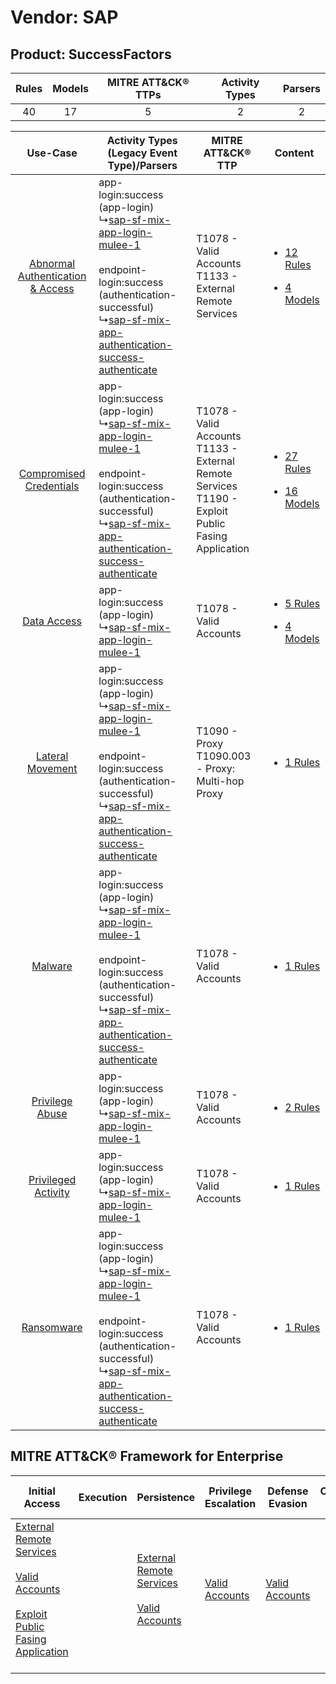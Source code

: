 Vendor: SAP
===========
Product: SuccessFactors
-----------------------
| Rules | Models | MITRE ATT&CK® TTPs | Activity Types | Parsers |
|:-----:|:------:|:------------------:|:--------------:|:-------:|
|  40   |   17   |         5          |       2        |    2    |

|    Use-Case    | Activity Types (Legacy Event Type)/Parsers    | MITRE ATT&CK® TTP    | Content    |
|:----:| ---- | ---- | ---- |
| [Abnormal Authentication & Access](../../../UseCases/uc_abnormal_authentication_&_access.md) |  app-login:success (app-login)<br> ↳[sap-sf-mix-app-login-mulee-1](Ps/pC_sapsfmixapploginmulee1.md)<br><br> endpoint-login:success (authentication-successful)<br> ↳[sap-sf-mix-app-authentication-success-authenticate](Ps/pC_sapsfmixappauthenticationsuccessauthenticate.md)<br> | T1078 - Valid Accounts<br>T1133 - External Remote Services<br>    | [<ul><li>12 Rules</li></ul><ul><li>4 Models</li></ul>](RM/r_m_sap_successfactors_Abnormal_Authentication_&_Access.md) |
|          [Compromised Credentials](../../../UseCases/uc_compromised_credentials.md)          |  app-login:success (app-login)<br> ↳[sap-sf-mix-app-login-mulee-1](Ps/pC_sapsfmixapploginmulee1.md)<br><br> endpoint-login:success (authentication-successful)<br> ↳[sap-sf-mix-app-authentication-success-authenticate](Ps/pC_sapsfmixappauthenticationsuccessauthenticate.md)<br> | T1078 - Valid Accounts<br>T1133 - External Remote Services<br>T1190 - Exploit Public Fasing Application<br> | [<ul><li>27 Rules</li></ul><ul><li>16 Models</li></ul>](RM/r_m_sap_successfactors_Compromised_Credentials.md)         |
|    [Data Access](../../../UseCases/uc_data_access.md)    |  app-login:success (app-login)<br> ↳[sap-sf-mix-app-login-mulee-1](Ps/pC_sapsfmixapploginmulee1.md)<br>    | T1078 - Valid Accounts<br>    | [<ul><li>5 Rules</li></ul><ul><li>4 Models</li></ul>](RM/r_m_sap_successfactors_Data_Access.md)    |
|    [Lateral Movement](../../../UseCases/uc_lateral_movement.md)    |  app-login:success (app-login)<br> ↳[sap-sf-mix-app-login-mulee-1](Ps/pC_sapsfmixapploginmulee1.md)<br><br> endpoint-login:success (authentication-successful)<br> ↳[sap-sf-mix-app-authentication-success-authenticate](Ps/pC_sapsfmixappauthenticationsuccessauthenticate.md)<br> | T1090 - Proxy<br>T1090.003 - Proxy: Multi-hop Proxy<br>    | [<ul><li>1 Rules</li></ul>](RM/r_m_sap_successfactors_Lateral_Movement.md)    |
|    [Malware](../../../UseCases/uc_malware.md)    |  app-login:success (app-login)<br> ↳[sap-sf-mix-app-login-mulee-1](Ps/pC_sapsfmixapploginmulee1.md)<br><br> endpoint-login:success (authentication-successful)<br> ↳[sap-sf-mix-app-authentication-success-authenticate](Ps/pC_sapsfmixappauthenticationsuccessauthenticate.md)<br> | T1078 - Valid Accounts<br>    | [<ul><li>1 Rules</li></ul>](RM/r_m_sap_successfactors_Malware.md)    |
|    [Privilege Abuse](../../../UseCases/uc_privilege_abuse.md)    |  app-login:success (app-login)<br> ↳[sap-sf-mix-app-login-mulee-1](Ps/pC_sapsfmixapploginmulee1.md)<br>    | T1078 - Valid Accounts<br>    | [<ul><li>2 Rules</li></ul>](RM/r_m_sap_successfactors_Privilege_Abuse.md)    |
|    [Privileged Activity](../../../UseCases/uc_privileged_activity.md)    |  app-login:success (app-login)<br> ↳[sap-sf-mix-app-login-mulee-1](Ps/pC_sapsfmixapploginmulee1.md)<br>    | T1078 - Valid Accounts<br>    | [<ul><li>1 Rules</li></ul>](RM/r_m_sap_successfactors_Privileged_Activity.md)    |
|    [Ransomware](../../../UseCases/uc_ransomware.md)    |  app-login:success (app-login)<br> ↳[sap-sf-mix-app-login-mulee-1](Ps/pC_sapsfmixapploginmulee1.md)<br><br> endpoint-login:success (authentication-successful)<br> ↳[sap-sf-mix-app-authentication-success-authenticate](Ps/pC_sapsfmixappauthenticationsuccessauthenticate.md)<br> | T1078 - Valid Accounts<br>    | [<ul><li>1 Rules</li></ul>](RM/r_m_sap_successfactors_Ransomware.md)    |

MITRE ATT&CK® Framework for Enterprise
--------------------------------------
| Initial Access                                                                                                                                                                                                                         | Execution | Persistence                                                                                                                                      | Privilege Escalation                                                | Defense Evasion                                                     | Credential Access | Discovery | Lateral Movement | Collection | Command and Control                                                                                                                       | Exfiltration | Impact |
| -------------------------------------------------------------------------------------------------------------------------------------------------------------------------------------------------------------------------------------- | --------- | ------------------------------------------------------------------------------------------------------------------------------------------------ | ------------------------------------------------------------------- | ------------------------------------------------------------------- | ----------------- | --------- | ---------------- | ---------- | ----------------------------------------------------------------------------------------------------------------------------------------- | ------------ | ------ |
| [External Remote Services](https://attack.mitre.org/techniques/T1133)<br><br>[Valid Accounts](https://attack.mitre.org/techniques/T1078)<br><br>[Exploit Public Fasing Application](https://attack.mitre.org/techniques/T1190)<br><br> |           | [External Remote Services](https://attack.mitre.org/techniques/T1133)<br><br>[Valid Accounts](https://attack.mitre.org/techniques/T1078)<br><br> | [Valid Accounts](https://attack.mitre.org/techniques/T1078)<br><br> | [Valid Accounts](https://attack.mitre.org/techniques/T1078)<br><br> |                   |           |                  |            | [Proxy: Multi-hop Proxy](https://attack.mitre.org/techniques/T1090/003)<br><br>[Proxy](https://attack.mitre.org/techniques/T1090)<br><br> |              |        |